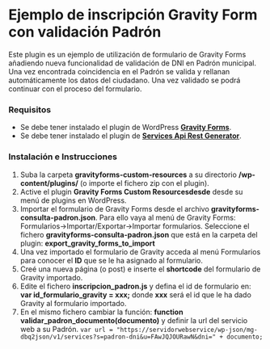 # Ejemplo de inscripción Gravity Form con validación Padrón #

Este plugin es un ejemplo de utilización de formulario de Gravity Forms añadiendo nueva funcionalidad de validación de DNI en Padrón municipal. Una vez encontrada coincidencia en el Padrón se valida y rellanan automáticamente los datos del ciudadano. Una vez validado se podrá continuar con el proceso del formulario.

### Requisitos ###

- Se debe tener instalado el plugin de WordPress **[Gravity Forms](https://www.gravityforms.com/ "Gravity Forms")**.
- Se debe tener instalado el plugin de  **[Services Api Rest Generator](https://github.com/softwarelibrelablocal/services-api-rest-generator "Services Api Rest Generator")**.

### Instalación e Instrucciones ###

1. Suba la carpeta **gravityforms-custom-resources** a su directorio **/wp-content/plugins/** (o importe el fichero zip con el plugin).
2. Active el plugin **Gravity Forms Custom Resourcesdesde** desde su menú de plugins en WordPress.
3. Importar el formulario de Gravity Forms desde el archivo **gravityforms-consulta-padron.json**. Para ello vaya al menú de Gravity Forms: Formularios->Importar/Exportar->Importar formularios. Seleccione el fichero **gravityforms-consulta-padron.json** que está en la carpeta del plugin: **export_gravity_forms_to_import**
4. Una vez importado el formulario de Gravity acceda al menú Formularios para conocer el **ID** que se le ha asignado al formulario.
5. Creé una nueva página (o post) e inserte el **shortcode** del formulario de Gravity importado.
6. Edite el fichero **inscripcion_padron.js** y defina el id de formulario en:
**var id_formulario_gravity = xxx;**
donde **xxx** será el id que le ha dado Gravity al formulario importado.
6. En el mismo fichero cambiar la función:
**function validar_padron_documento(documento)**
y definir la url del servicio web a su Padrón.
`var url = "https://servidorwebservice/wp-json/mg-dbq2json/v1/services?s=padron-dni&u=FAwJQJOURawN&dni=" + documento;`

